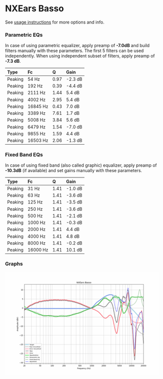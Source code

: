 # NXEars Basso
See [usage instructions](https://github.com/jaakkopasanen/AutoEq#usage) for more options and info.

### Parametric EQs
In case of using parametric equalizer, apply preamp of **-7.0dB** and build filters manually
with these parameters. The first 5 filters can be used independently.
When using independent subset of filters, apply preamp of **-7.3 dB**.

| Type    | Fc       |    Q | Gain    |
|:--------|:---------|:-----|:--------|
| Peaking | 54 Hz    | 0.97 | -2.3 dB |
| Peaking | 192 Hz   | 0.39 | -4.4 dB |
| Peaking | 2111 Hz  | 1.44 | 5.4 dB  |
| Peaking | 4002 Hz  | 2.95 | 5.4 dB  |
| Peaking | 16845 Hz | 0.43 | 7.0 dB  |
| Peaking | 3389 Hz  | 7.61 | 1.7 dB  |
| Peaking | 5008 Hz  | 3.84 | 5.6 dB  |
| Peaking | 6479 Hz  | 1.54 | -7.0 dB |
| Peaking | 9855 Hz  | 1.59 | 4.4 dB  |
| Peaking | 16503 Hz | 2.06 | -1.3 dB |

### Fixed Band EQs
In case of using fixed band (also called graphic) equalizer, apply preamp of **-10.3dB**
(if available) and set gains manually with these parameters.

| Type    | Fc       |    Q | Gain    |
|:--------|:---------|:-----|:--------|
| Peaking | 31 Hz    | 1.41 | -1.0 dB |
| Peaking | 63 Hz    | 1.41 | -3.6 dB |
| Peaking | 125 Hz   | 1.41 | -3.5 dB |
| Peaking | 250 Hz   | 1.41 | -3.6 dB |
| Peaking | 500 Hz   | 1.41 | -2.1 dB |
| Peaking | 1000 Hz  | 1.41 | -0.3 dB |
| Peaking | 2000 Hz  | 1.41 | 4.4 dB  |
| Peaking | 4000 Hz  | 1.41 | 4.8 dB  |
| Peaking | 8000 Hz  | 1.41 | -0.2 dB |
| Peaking | 16000 Hz | 1.41 | 10.1 dB |

### Graphs
![](./NXEars%20Basso.png)